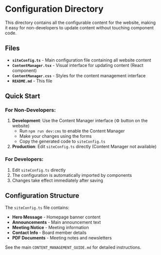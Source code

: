 # Configuration Directory

This directory contains all the configurable content for the website, making it easy for non-developers to update content without touching component code.

## Files

- **`siteConfig.ts`** - Main configuration file containing all website content
- **`ContentManager.tsx`** - Visual interface for updating content (React component)
- **`ContentManager.css`** - Styles for the content management interface
- **`README.md`** - This file

## Quick Start

### For Non-Developers:
1. **Development**: Use the Content Manager interface (⚙️ button on the website)
   - Run `npm run dev:cms` to enable the Content Manager
   - Make your changes using the forms
   - Copy the generated code to `siteConfig.ts`
2. **Production**: Edit `siteConfig.ts` directly (Content Manager not available)

### For Developers:
1. Edit `siteConfig.ts` directly
2. The configuration is automatically imported by components
3. Changes take effect immediately after saving

## Configuration Structure

The `siteConfig.ts` file contains:

- **Hero Message** - Homepage banner content
- **Announcements** - Main announcement text
- **Meeting Notice** - Meeting information
- **Contact Info** - Board member details
- **PDF Documents** - Meeting notes and newsletters

See the main `CONTENT_MANAGEMENT_GUIDE.md` for detailed instructions.
